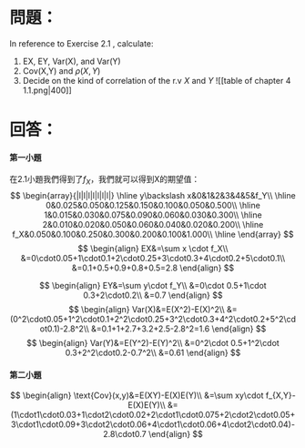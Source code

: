 # 問題：
In reference to Exercise 2.1 , calculate:
1. EX, EY, Var(X), and Var(Y)
2. Cov(X,Y) and $\rho(X,Y)$
3. Decide on the kind of correlation of the r.v $X$ and $Y$ 
![[table of chapter 4 1.1.png|400]]
# 回答：
#### 第一小題 
在2.1小題我們得到了$f_X$，我們就可以得到X的期望值：
$$
\begin{array}{|l|l|l|l|l|l|l|}
\hline
y\backslash x&0&1&2&3&4&5&f_Y\\
\hline
0&0.025&0.050&0.125&0.150&0.100&0.050&0.500\\
\hline
1&0.015&0.030&0.075&0.090&0.060&0.030&0.300\\
\hline
2&0.010&0.020&0.050&0.060&0.040&0.020&0.200\\
\hline
f_X&0.050&0.100&0.250&0.300&0.200&0.100&1.000\\
\hline
\end{array}
$$
$$
\begin{align}
EX&=\sum x \cdot f_X\\
&=0\cdot0.05+1\cdot0.1+2\cdot0.25+3\cdot0.3+4\cdot0.2+5\cdot0.1\\
&=0.1+0.5+0.9+0.8+0.5=2.8
\end{align}
$$

$$
\begin{align}
EY&=\sum y\cdot f_Y\\
&=0\cdot 0.5+1\cdot 0.3+2\cdot0.2\\
&=0.7
\end{align}
$$
$$
\begin{align}
Var(X)&=E(X^2)-E(X)^2\\
&=(0^2\cdot0.05+1^2\cdot0.1+2^2\cdot0.25+3^2\cdot0.3+4^2\cdot0.2+5^2\cdot0.1)-2.8^2\\
&=0.1+1+2.7+3.2+2.5-2.8^2=1.6
\end{align}
$$
$$
\begin{align}
Var(Y)&=E(Y^2)-E(Y)^2\\
&=0^2\cdot 0.5+1^2\cdot 0.3+2^2\cdot0.2-0.7^2\\
&=0.61
\end{align}
$$
#### 第二小題
$$
\begin{align}
\text{Cov}(x,y)&=E(XY)-E(X)E(Y)\\
&=\sum xy\cdot f_{X,Y}-E(X)E(Y)\\
&=(1\cdot1\cdot0.03+1\cdot2\cdot0.02+2\cdot1\cdot0.075+2\cdot2\cdot0.05+3\cdot1\cdot0.09+3\cdot2\cdot0.06+4\cdot1\cdot0.06+4\cdot2\cdot0.04)-2.8\cdot0.7
\end{align}
$$